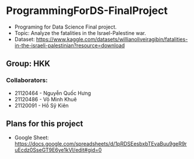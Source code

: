 # ProgrammingForDS-FinalProject
- Programing for Data Science Final project.
- Topic: Analyze the fatalities in the Israel-Palestine war.
- Dataset: https://www.kaggle.com/datasets/willianoliveiragibin/fatalities-in-the-israeli-palestinian?resource=download
## Group: HKK
### Collaborators:
- 21120464 - Nguyễn Quốc Hưng
- 21120486 - Võ Minh Khuê
- 21120091 - Hồ Sỹ Kiên
## Plans for this project
- Google Sheet: https://docs.google.com/spreadsheets/d/1pRDSEesbxbTEvaBuu9geR9ruEcdz0SseGT9E6ye1kVI/edit#gid=0

